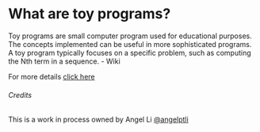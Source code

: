 # What are toy programs?

Toy programs are small computer program used for educational purposes. The
concepts implemented can be useful in more sophisticated programs. A toy
program typically focuses on a specific problem, such as computing the Nth
term in a sequence. - Wiki

For more details [click here](https://en.wikipedia.org/wiki/Toy_program)


###### Credits
This is a work in process owned by Angel Li [@angelptli](https://github.com/angelptli)